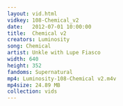 ```yaml
---
layout: vid.html
vidkey: 108-Chemical_v2
date:   2012-07-01 10:00:00
title:  Chemical v2
creators: Luminosity
song: Chemical
artist: Unkle with Lupe Fiasco
width: 640
height: 352
fandoms: Supernatural
mp4: Luminosity-108-Chemical v2.m4v
mp4size: 24.89 MB
collection: vids
---
```


  <div>
  
  </div>
  